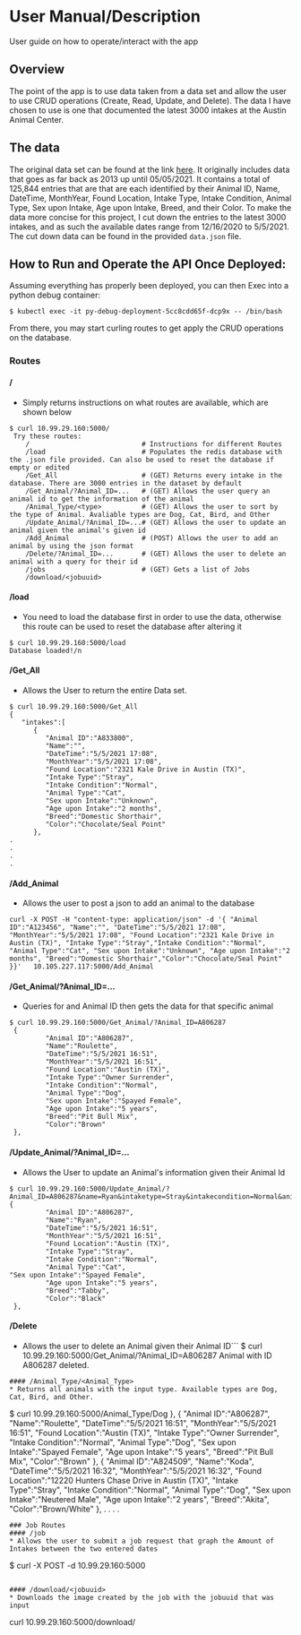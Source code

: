 # User Manual/Description
User guide on how to operate/interact with the app

## Overview
The point of the app is to use data taken from a data set and allow the user to use CRUD operations (Create, Read, Update, and Delete). The data I have chosen to use is one that documented the latest 3000 intakes at the Austin Animal Center.

## The data
The original data set can be found at the link [here](https://data.world/rebeccaclay/austin-tx-animal-center-stats/workspace/file?filename=Austin_Animal_Center_Intakes.csv). It originally includes data that goes as far back as 2013 up until 05/05/2021. It contains a total of 125,844 entries that are that are each identified by their Animal ID, Name, DateTime, MonthYear, Found Location, Intake Type, Intake Condition, Animal Type, Sex upon Intake, Age upon Intake, Breed, and their Color. To make the data more concise for this project, I cut down the entries to the latest 3000 intakes, and as such the available dates range from 12/16/2020 to 5/5/2021. The cut down data can be found in the provided ```data.json``` file.

## How to Run and Operate the API Once Deployed:    
Assuming everything has properly been deployed, you can then Exec into a python debug container:
```
$ kubectl exec -it py-debug-deployment-5cc8cdd65f-dcp9x -- /bin/bash
```
From there, you may start curling routes to get apply the CRUD operations on the database.

### Routes
#### /
* Simply returns instructions on what routes are available, which are shown below
```
$ curl 10.99.29.160:5000/ 
 Try these routes:
    /                            # Instructions for different Routes
    /load                        # Populates the redis database with the .json file provided. Can also be used to reset the database if empty or edited
    /Get_All                     # (GET) Returns every intake in the database. There are 3000 entries in the dataset by default
    /Get_Animal/?Animal_ID=...   # (GET) Allows the user query an animal id to get the information of the animal
    /Animal_Type/<type>          # (GET) Allows the user to sort by the type of Animal. Avaliable types are Dog, Cat, Bird, and Other
    /Update_Animal/?Animal_ID=...# (GET) Allows the user to update an animal given the animal's given id
    /Add_Animal                  # (POST) Allows the user to add an animal by using the json format
    /Delete/?Animal_ID=...       # (GET) Allows the user to delete an animal with a query for their id
    /jobs                        # (GET) Gets a list of Jobs
    /download/<jobuuid>
```
#### /load
* You need to load the database first in order to use the data, otherwise this route can be used to reset the database after altering it
```
$ curl 10.99.29.160:5000/load
Database loaded!/n
```

#### /Get_All
* Allows the User to return the entire Data set.
```
$ curl 10.99.29.160:5000/Get_All
{
   "intakes":[
      {
         "Animal ID":"A833800",
         "Name":"",
         "DateTime":"5/5/2021 17:08",
         "MonthYear":"5/5/2021 17:08",
         "Found Location":"2321 Kale Drive in Austin (TX)",
         "Intake Type":"Stray",
         "Intake Condition":"Normal",
         "Animal Type":"Cat",
         "Sex upon Intake":"Unknown",
         "Age upon Intake":"2 months",
         "Breed":"Domestic Shorthair",
         "Color":"Chocolate/Seal Point"
      },
.
.
.
.
```
#### /Add_Animal
* Allows the user to post a json to add an animal to the database
```
curl -X POST -H "content-type: application/json" -d '{ "Animal ID":"A123456", "Name":"", "DateTime":"5/5/2021 17:08", "MonthYear":"5/5/2021 17:08", "Found Location":"2321 Kale Drive in Austin (TX)", "Intake Type":"Stray","Intake Condition":"Normal", "Animal Type":"Cat", "Sex upon Intake":"Unknown", "Age upon Intake":"2 months", "Breed":"Domestic Shorthair","Color":"Chocolate/Seal Point" }}'   10.105.227.117:5000/Add_Animal
```

#### /Get_Animal/?Animal_ID=...
* Queries for and Animal ID then gets the data for that specific animal
```
$ curl 10.99.29.160:5000/Get_Animal/?Animal_ID=A806287
 {
         "Animal ID":"A806287",
         "Name":"Roulette",
         "DateTime":"5/5/2021 16:51",
         "MonthYear":"5/5/2021 16:51",
         "Found Location":"Austin (TX)",
         "Intake Type":"Owner Surrender",
         "Intake Condition":"Normal",
         "Animal Type":"Dog",
         "Sex upon Intake":"Spayed Female",
         "Age upon Intake":"5 years",
         "Breed":"Pit Bull Mix",
         "Color":"Brown"
 },
```

#### /Update_Animal/?Animal_ID=...
* Allows the User to update an Animal's information given their Animal Id
```
$ curl 10.99.29.160:5000/Update_Animal/?Animal_ID=A806287&name=Ryan&intaketype=Stray&intakecondition=Normal&animaltype=Cat&breed=Tabby&Color=Black
{
         "Animal ID":"A806287",
         "Name":"Ryan",
         "DateTime":"5/5/2021 16:51",
         "MonthYear":"5/5/2021 16:51",
         "Found Location":"Austin (TX)",
         "Intake Type":"Stray",
         "Intake Condition":"Normal",
         "Animal Type":"Cat",                                                                                                                                                                                                                        "Sex upon Intake":"Spayed Female",
         "Age upon Intake":"5 years",
         "Breed":"Tabby",
         "Color":"Black"
 },
```

#### /Delete
* Allows the user to delete an Animal given their Animal ID```
$ curl 10.99.29.160:5000/Get_Animal/?Animal_ID=A806287
Animal with ID A806287 deleted.
```
#### /Animal_Type/<Animal_Type>
* Returns all animals with the input type. Available types are Dog, Cat, Bird, and Other.
```
$ curl 10.99.29.160:5000/Animal_Type/Dog
},
      {
         "Animal ID":"A806287",
         "Name":"Roulette",
         "DateTime":"5/5/2021 16:51",
         "MonthYear":"5/5/2021 16:51",
         "Found Location":"Austin (TX)",
         "Intake Type":"Owner Surrender",
         "Intake Condition":"Normal",
         "Animal Type":"Dog",
         "Sex upon Intake":"Spayed Female",
         "Age upon Intake":"5 years",
         "Breed":"Pit Bull Mix",
         "Color":"Brown"
      },
      {
         "Animal ID":"A824509",
         "Name":"Koda",
         "DateTime":"5/5/2021 16:32",
         "MonthYear":"5/5/2021 16:32",
         "Found Location":"12220 Hunters Chase Drive in Austin (TX)",
         "Intake Type":"Stray",
         "Intake Condition":"Normal",
         "Animal Type":"Dog",
         "Sex upon Intake":"Neutered Male",
         "Age upon Intake":"2 years",
         "Breed":"Akita",
         "Color":"Brown/White"
      },
.
.
.
.
```
### Job Routes
#### /job
* Allows the user to submit a job request that graph the Amount of Intakes between the two entered dates
```
$ curl -X POST -d  10.99.29.160:5000
```

#### /download/<jobuuid>
* Downloads the image created by the job with the jobuuid that was input
```
curl 10.99.29.160:5000/download/<jobuuid>
```